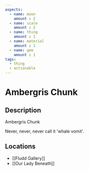 ```yaml
---
aspects: 
  - name: moon
    amount : 2
  - name: scale
    amount : 2
  - name: thing
    amount : 1
  - name: material
    amount : 1
  - name: gem
    amount : 1
tags:
  - thing
  - actionable
---
```


# Ambergris Chunk

## Description
Ambergris Chunk

Never, never, never call it 'whale vomit'.
## Locations
- [[Fludd Gallery]]
- [[Our Lady Beneath]]